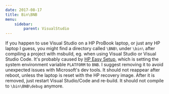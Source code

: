 ```yaml
---
date: 2017-08-17
title: Bin\BNB
menu:
    sidebar:
        parent: VisualStudio
---
```


If you happen to use Visual Studio on a HP ProBook laptop, or just any HP laptop I guess, you might find a directory called `\BNB\` under `\bin\` after compiling a project with msbuild, eg. when using Visual Studio or Visual Studio Code. It's probably caused by [HP Easy Setup](https://stackoverflow.com/questions/2507856/why-is-my-platform-environment-variable-defined-as-bnb), which is setting the system environment variable `PLATFORM` to `BNB`. I suggest removing it to avoid unexpected issues with Microsoft's dev tools. It should not reappear after reboot, unless the laptop is reset with the HP recovery image. After it is removed, just restart Visual Studio/Code and re-build. It should not compile to `\bin\BNB\debug` anymore.
